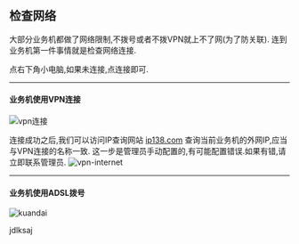 ## 检查网络

大部分业务机都做了网络限制,不拨号或者不拨VPN就上不了网(为了防关联).
连到业务机第一件事情就是检查网络连接.

点右下角小电脑,如果未连接,点连接即可.
***
#### 业务机使用VPN连接
![vpn连接](http://img.qingyunkj.com/gitbook_netlogin/VPN%E6%8B%A8%E5%8F%B7.jpg)

连接成功之后,我们可以访问IP查询网站 [ip138.com](http://ip138.com) 查询当前业务机的外网IP,应当与VPN连接的名称一致.
这一步是管理员手动配置的,有可能配置错误.如果有错,请立即联系管理员.
![vpn-internet](http://img.qingyunkj.com/gitbook_netlogin/vpn_inetnet.jpg)

***
#### 业务机使用ADSL拨号

![kuandai](http://img.qingyunkj.com/gitbook_netlogin/kuandai.jpg)

jdlksaj